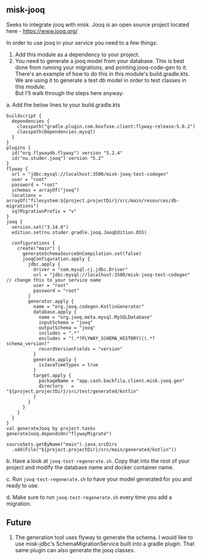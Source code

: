 ## misk-jooq

Seeks to integrate jooq with misk. Jooq is an open source project located here -
https://www.jooq.org/

In order to use jooq in your service you need to a few things:

1. Add this module as a dependency to your project.
1. You need to generate a jooq model from your database. 
This is best done from running your migrations, and pointing 
jooq-code-gen to it. There's an example of how to do this in this 
   module's build.gradle.kts. We are using it to generate a test db model in 
   order to test classes in this module.  
   But I'll walk through the steps here anyway:
   
a. Add the below lines to your build.gradle.kts

```
buildscript {
  dependencies {
    classpath("gradle.plugin.com.boxfuse.client:flyway-release:5.0.2")
    classpath(Dependencies.mysql)
  }
}
plugins {
  id("org.flywaydb.flyway") version "5.2.4"
  id("nu.studer.jooq") version "5.2"
}
flyway {
  url = "jdbc:mysql://localhost:3500/misk-jooq-test-codegen"
  user = "root"
  password = "root"
  schemas = arrayOf("jooq")
  locations = arrayOf("filesystem:${project.projectDir}/src/main/resources/db-migrations")
  sqlMigrationPrefix = "v"
}
jooq {
  version.set("3.14.8")
  edition.set(nu.studer.gradle.jooq.JooqEdition.OSS)

  configurations {
    create("main") {
      generateSchemaSourceOnCompilation.set(false)
      jooqConfiguration.apply {
        jdbc.apply {
          driver = "com.mysql.cj.jdbc.Driver"
          url = "jdbc:mysql://localhost:3500/misk-jooq-test-codegen" // change this to your service name
          user = "root"
          password = "root"
        }
        generator.apply {
          name = "org.jooq.codegen.KotlinGenerator"
          database.apply {
            name = "org.jooq.meta.mysql.MySQLDatabase"
            inputSchema = "jooq"
            outputSchema = "jooq"
            includes = ".*"
            excludes = "(.*?FLYWAY_SCHEMA_HISTORY)|(.*?schema_version)"
            recordVersionFields = "version"
          }
          generate.apply {
            isJavaTimeTypes = true
          }
          target.apply {
            packageName = "app.cash.backfila.client.misk.jooq.gen"
            directory   = "${project.projectDir}/src/test/generated/kotlin"
          }
        }
      }
    }
  }
}
val generateJooq by project.tasks
generateJooq.dependsOn("flywayMigrate")

sourceSets.getByName("main").java.srcDirs
  .add(File("${project.projectDir}/src/main/generated/kotlin"))
```

b. Have a look at `jooq-test-regenerate.sh`. Copy that into the root of your project and modify the database 
name and docker container name.

c. Run `jooq-test-regenerate.sh` to have your model generated for you and ready to use.

d. Make sure to run `jooq-test-regenerate.sh` every time you add a migration.



## Future 

1. The generation tool uses flyway to generate the schema. I would like to use misk-jdbc's 
   SchemaMigrationService built into a gradle plugin. That same plugin can also generate the 
   jooq classes.